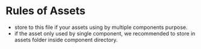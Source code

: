 # Rules of Assets

- store to this file if your assets using by multiple components purpose.
- if the asset only used by single component, we recommended to store in assets folder inside component directory.
